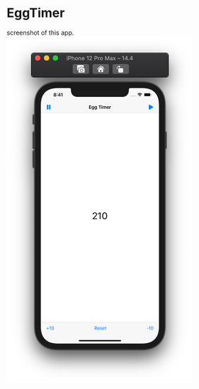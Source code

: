 # EggTimer
screenshot of this app.  
![main image](https://github.com/electricpants01/EggTimer/blob/main/main.png)
